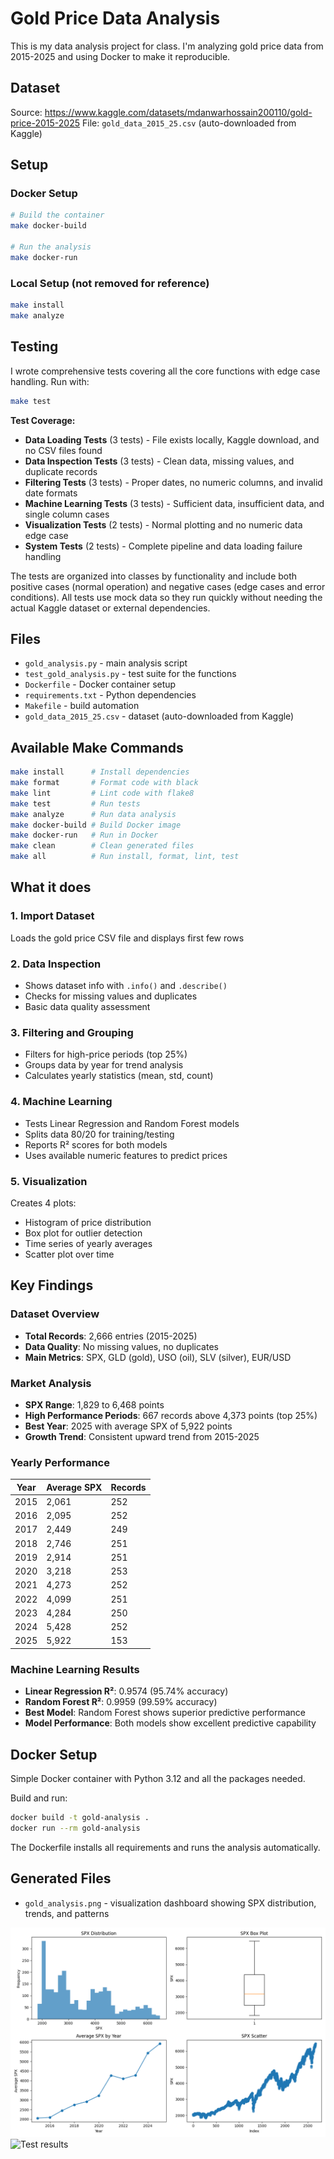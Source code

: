 # Gold Price Data Analysis

This is my data analysis project for class. I'm analyzing gold price data from 2015-2025 and using Docker to make it reproducible.

## Dataset
Source: https://www.kaggle.com/datasets/mdanwarhossain200110/gold-price-2015-2025
File: `gold_data_2015_25.csv` (auto-downloaded from Kaggle)

## Setup

### Docker Setup 
```bash
# Build the container
make docker-build

# Run the analysis
make docker-run
```

### Local Setup (not removed for reference)
```bash
make install
make analyze
```

## Testing

I wrote comprehensive tests covering all the core functions with edge case handling. Run with:
```bash
make test
```

**Test Coverage:**
- **Data Loading Tests** (3 tests) - File exists locally, Kaggle download, and no CSV files found
- **Data Inspection Tests** (3 tests) - Clean data, missing values, and duplicate records  
- **Filtering Tests** (3 tests) - Proper dates, no numeric columns, and invalid date formats
- **Machine Learning Tests** (3 tests) - Sufficient data, insufficient data, and single column cases
- **Visualization Tests** (2 tests) - Normal plotting and no numeric data edge case
- **System Tests** (2 tests) - Complete pipeline and data loading failure handling

The tests are organized into classes by functionality and include both positive cases (normal operation) and negative cases (edge cases and error conditions). All tests use mock data so they run quickly without needing the actual Kaggle dataset or external dependencies.

## Files
- `gold_analysis.py` - main analysis script
- `test_gold_analysis.py` - test suite for the functions
- `Dockerfile` - Docker container setup
- `requirements.txt` - Python dependencies
- `Makefile` - build automation
- `gold_data_2015_25.csv` - dataset (auto-downloaded from Kaggle)

## Available Make Commands
```bash
make install      # Install dependencies
make format       # Format code with black
make lint         # Lint code with flake8
make test         # Run tests
make analyze      # Run data analysis
make docker-build # Build Docker image
make docker-run   # Run in Docker
make clean        # Clean generated files
make all          # Run install, format, lint, test
```

## What it does
### 1. Import Dataset
Loads the gold price CSV file and displays first few rows
### 2. Data Inspection
- Shows dataset info with `.info()` and `.describe()`
- Checks for missing values and duplicates
- Basic data quality assessment
### 3. Filtering and Grouping
- Filters for high-price periods (top 25%)
- Groups data by year for trend analysis
- Calculates yearly statistics (mean, std, count)
### 4. Machine Learning
- Tests Linear Regression and Random Forest models
- Splits data 80/20 for training/testing
- Reports R² scores for both models
- Uses available numeric features to predict prices
### 5. Visualization
Creates 4 plots:
- Histogram of price distribution
- Box plot for outlier detection
- Time series of yearly averages
- Scatter plot over time

## Key Findings
### Dataset Overview
- **Total Records**: 2,666 entries (2015-2025)
- **Data Quality**: No missing values, no duplicates
- **Main Metrics**: SPX, GLD (gold), USO (oil), SLV (silver), EUR/USD
### Market Analysis
- **SPX Range**: 1,829 to 6,468 points
- **High Performance Periods**: 667 records above 4,373 points (top 25%)
- **Best Year**: 2025 with average SPX of 5,922 points
- **Growth Trend**: Consistent upward trend from 2015-2025
### Yearly Performance
| Year | Average SPX | Records |
|------|-------------|---------|
| 2015 | 2,061 | 252 |
| 2016 | 2,095 | 252 |
| 2017 | 2,449 | 249 |
| 2018 | 2,746 | 251 |
| 2019 | 2,914 | 251 |
| 2020 | 3,218 | 253 |
| 2021 | 4,273 | 252 |
| 2022 | 4,099 | 251 |
| 2023 | 4,284 | 250 |
| 2024 | 5,428 | 252 |
| 2025 | 5,922 | 153 |
### Machine Learning Results
- **Linear Regression R²**: 0.9574 (95.74% accuracy)
- **Random Forest R²**: 0.9959 (99.59% accuracy)
- **Best Model**: Random Forest shows superior predictive performance
- **Model Performance**: Both models show excellent predictive capability

## Docker Setup

Simple Docker container with Python 3.12 and all the packages needed.

Build and run:
```bash
docker build -t gold-analysis .
docker run --rm gold-analysis
```

The Dockerfile installs all requirements and runs the analysis automatically.

## Generated Files
- `gold_analysis.png` - visualization dashboard showing SPX distribution, trends, and patterns

![Gold Analysis Results](gold_analysis.png)
![Test results](test_results.png)

